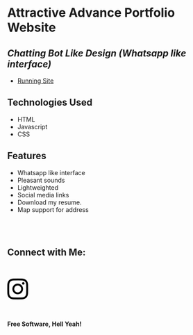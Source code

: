 # Attractive Advance Portfolio Website
## _Chatting Bot Like Design (Whatsapp like interface)_


- [Running Site]([https://globency-media-chat-bot.vercel.app/)


## Technologies Used

- HTML
- Javascript
- CSS

## Features

- Whatsapp like interface
- Pleasant sounds
- Lightweighted
- Social media links
- Download my resume.
- Map support for address


<br><br>

## Connect with Me: 

<br>


[![N|Solid](images/instagram.svg)](https://instagram.com/officialglobencymedia)


<br>

**Free Software, Hell Yeah!**
